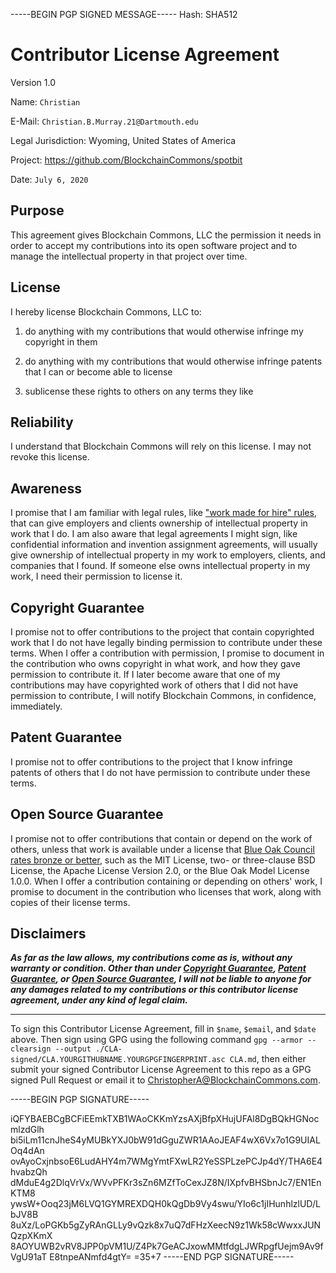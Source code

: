 -----BEGIN PGP SIGNED MESSAGE-----
Hash: SHA512

# Contributor License Agreement

Version 1.0

Name: `Christian`

E-Mail: `Christian.B.Murray.21@Dartmouth.edu`

Legal Jurisdiction: Wyoming, United States of America

Project: https://github.com/BlockchainCommons/spotbit

Date: `July 6, 2020`

## Purpose

This agreement gives Blockchain Commons, LLC the permission it needs in order to accept my contributions into its open software project and to manage the intellectual property in that project over time.

## License

I hereby license Blockchain Commons, LLC to:

1.  do anything with my contributions that would otherwise infringe my copyright in them

2.  do anything with my contributions that would otherwise infringe patents that I can or become able to license

3.  sublicense these rights to others on any terms they like

## Reliability

I understand that Blockchain Commons will rely on this license.  I may not revoke this license.

## Awareness

I promise that I am familiar with legal rules, like ["work made for hire" rules](http://worksmadeforhire.com), that can give employers and clients ownership of intellectual property in work that I do.  I am also aware that legal agreements I might sign, like confidential information and invention assignment agreements, will usually give ownership of intellectual property in my work to employers, clients, and companies that I found.  If someone else owns intellectual property in my work, I need their permission to license it.

## Copyright Guarantee

I promise not to offer contributions to the project that contain copyrighted work that I do not have legally binding permission to contribute under these terms.  When I offer a contribution with permission, I promise to document in the contribution who owns copyright in what work, and how they gave permission to contribute it.  If I later become aware that one of my contributions may have copyrighted work of others that I did not have permission to contribute, I will notify Blockchain Commons, in confidence, immediately.

## Patent Guarantee

I promise not to offer contributions to the project that I know infringe patents of others that I do not have permission to contribute under these terms.

## Open Source Guarantee

I promise not to offer contributions that contain or depend on the work of others, unless that work is available under a license that [Blue Oak Council rates bronze or better](https://blueoakconcil.org/list), such as the MIT License, two- or three-clause BSD License, the Apache License Version 2.0, or the Blue Oak Model License 1.0.0.  When I offer a contribution containing or depending on others' work, I promise to document in the contribution who licenses that work, along with copies of their license terms.

## Disclaimers

***As far as the law allows, my contributions come as is, without any warranty or condition.  Other than under [Copyright Guarantee](#copyright-guarantee), [Patent Guarantee](#patent-guarantee), or [Open Source Guarantee](#open-source-guarantee), I will not be liable to anyone for any damages related to my contributions or this contributor license agreement, under any kind of legal claim.***

- ---

To sign this Contributor License Agreement, fill in `$name`, `$email`, and `$date` above. Then sign using GPG using the following command `gpg --armor --clearsign --output ./CLA-signed/CLA.YOURGITHUBNAME.YOURGPGFINGERPRINT.asc CLA.md`, then either submit your signed Contributor License Agreement to this repo as a GPG signed Pull Request or email it to [ChristopherA@BlockchainCommons.com](mailto:ChristopherA@BlockchainCommons.com).

-----BEGIN PGP SIGNATURE-----

iQFYBAEBCgBCFiEEmkTXB1WAoCKKmYzsAXjBfpXHujUFAl8DgBQkHGNocmlzdGlh
bi5iLm11cnJheS4yMUBkYXJ0bW91dGguZWR1AAoJEAF4wX6Vx7o1G9UIALOq4dAn
ovAyoCxjnbsoE6LudAHY4m7WMgYmtFXwLR2YeSSPLzePCJp4dY/THA6E4hvabzQh
dMduE4g2DlqVrVx/WVvPFKr3sZn6MZfToCexJZ8N/IXpfvBHSbnJc7/EN1EnKTM8
ywsW+Ooq23jM6LVQ1GYMREXDQH0kQgDb9Vy4swu/YIo6c1jIHunhlzlUD/LbJV8B
8uXz/LoPGKb5gZyRAnGLLy9vQzk8x7uQ7dFHzXeecN9z1Wk58cWwxxJUNQzpXKmX
8AOYUWB2vRV8JPP0pVM1U/Z4Pk7GeACJxowMMtfdgLJWRpgfUejm9Av9fVgU91aT
E8tnpeANmfd4gtY=
=35+7
-----END PGP SIGNATURE-----
